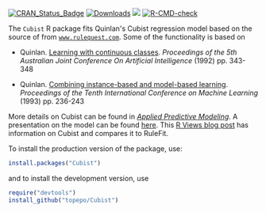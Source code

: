 
[![CRAN_Status_Badge](http://www.r-pkg.org/badges/version/Cubist)](https://CRAN.R-project.org/package=Cubist)
[![Downloads](http://cranlogs.r-pkg.org/badges/Cubist)](https://CRAN.r-project.org/package=Cubist)
![](https://img.shields.io/badge/lifecycle-maturing-blue.svg)
[![R-CMD-check](https://github.com/topepo/Cubist/actions/workflows/R-CMD-check.yaml/badge.svg)](https://github.com/topepo/Cubist/actions/workflows/R-CMD-check.yaml)

The `Cubist` R package fits Quinlan's Cubist regression model based on the source of from [`www.rulequest.com`](http://www.rulequest.com/cubist-info.html). Some of the functionality is based on 

*  Quinlan. [Learning with continuous classes](https://scholar.google.com/scholar?hl=en&as_sdt=0%2C7&q=%22Learning+with+continuous+classes%22&btnG=). _Proceedings of the 5th Australian Joint Conference On Artificial Intelligence_ (1992) pp. 343-348

* Quinlan. [Combining instance-based and model-based learning](https://scholar.google.com/scholar?hl=en&as_sdt=0%2C7&q=%22Combining+instance-based+and+model-based+learning%22&btnG=). _Proceedings of the Tenth International Conference on Machine Learning_ (1993) pp. 236-243

More details on Cubist can be found in [_Applied Predictive Modeling_](http://appliedpredictivemodeling.com/). A presentation on the model can be found [here](https://www.dropbox.com/s/2vf3swfbk48lfdc/RulesRulesRules.pdf?dl=0). This [R Views blog post](https://rviews.rstudio.com/2020/05/21/modern-rule-based-models/) has information on Cubist and compares it to RuleFit. 

To install the production version of the package, use:

```r
install.packages("Cubist")
```

and to install the development version, use

```r
require("devtools")
install_github("topepo/Cubist")
```
